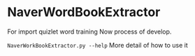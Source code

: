 # NaverWordBookExtractor
For import quizlet word training
Now process of develop.

```NaverWorkBookExtractor.py --help```
More detail of how to use it
